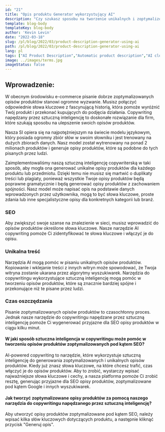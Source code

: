 ```yaml
---
id: "21"
title: "Opis produktu Generator wykorzystujący AI"
description: "Czy szukasz sposobu na tworzenie unikalnych i zoptymalizowanych opisów produktów? Jeśli tak, to warto rozważyć skorzystanie z narzędzia do copywritingu opartego na sztucznej inteligencji. Narzędzie to wykorzystuje sztuczną inteligencję do generowania opisów produktów, które są dostosowane do konkretnych słów kluczowych."
template: blog-body
templateKey: blog-body
author: 'Kevin Levin'
date: "2022-03-18"
slug: /pl/blog/2022/03/product-description-generator-using-ai
path: /pl/blog/2022/03/product-description-generator-using-ai
lang: pl
tags: ["AI Product Description","Automatic product description","AI clothings Product description"]
image: ../images/terms.jpg
imageStatus: false
---
```

## Wprowadzenie:
W obecnym środowisku e-commerce pisanie dobrze zoptymalizowanych opisów produktów stanowi ogromne wyzwanie. Musisz połączyć odpowiednie słowa kluczowe z fascynującą historią, która pomoże wyróżnić Twój produkt i przekonać kupujących do podjęcia działania. Copywriting napędzany przez sztuczną inteligencję to doskonałe rozwiązanie dla firm, które szukają sposobu na ulepszenie swoich opisów produktów.


Nasza SI opiera się na najpotężniejszym na świecie modelu językowym, który posiada ogromny zbiór słów w swoim słowniku i jest trenowany na dużych zbiorach danych. Nasz model został wytrenowany na ponad 2 milionach produktów i generuje opisy produktów, które są podobne do tych pisanych przez ludzi.

Zaimplementowaliśmy naszą sztuczną inteligencję copywriterską w taki sposób, aby mogła ona generować unikalne opisy produktów dla każdego produktu lub przedmiotu. Dzięki temu nie musisz się martwić o duplikaty treści lub plagiaty, ponieważ wszystkie Twoje opisy produktów będą poprawne gramatycznie i będą generować opisy produktów z zachowaniem spójności. Nasz model może napisać opis na podstawie danych wprowadzonych przez użytkownika, mogą to być słowa kluczowe, proste zdania lub inne specjalistyczne opisy dla konkretnych kategorii lub branż.

### SEO
Aby zwiększyć swoje szanse na znalezienie w sieci, musisz wprowadzić do opisów produktów określone słowa kluczowe. Nasze narzędzie AI copywriting pomoże Ci zidentyfikować te słowa kluczowe i włączyć je do opisu.

### Unikalna treść
Narzędzia AI mogą pomóc w pisaniu unikalnych opisów produktów. Kopiowanie i wklejanie treści z innych witryn może spowodować, że Twoja witryna zostanie ukarana przez algorytmy wyszukiwarek. Narzędzia do copywritingu wykorzystujące sztuczną inteligencję mogą pomóc w tworzeniu opisów produktów, które są znacznie bardziej spójne i przekonujące niż te pisane przez ludzi.

### Czas oszczędzania
Pisanie zoptymalizowanych opisów produktów to czasochłonny proces. Jednak nasze narzędzie do copywritingu napędzane przez sztuczną inteligencję pomoże Ci wygenerować przyjazne dla SEO opisy produktów w ciągu kilku minut.

#### W jaki sposób sztuczna inteligencja w copywritingu może pomóc w tworzeniu opisów produktów zoptymalizowanych pod kątem SEO?
AI-powered copywriting to narzędzie, które wykorzystuje sztuczną inteligencję do generowania zoptymalizowanych i unikalnych opisów produktów. Kiedy już znasz słowa kluczowe, na które chcesz trafić, czas włączyć je do opisów produktów. Aby to zrobić, wystarczy wpisać najważniejsze słowa kluczowe i cechy, a nasza platforma pomoże Ci zrobić resztę, generując przyjazne dla SEO opisy produktów, zoptymalizowane pod kątem Google i innych wyszukiwarek.

#### Jak tworzyć zoptymalizowane opisy produktów za pomocą naszego narzędzia do copywritingu napędzanego przez sztuczną inteligencję?
Aby utworzyć opisy produktów zoptymalizowane pod kątem SEO, należy wpisać kilka słów kluczowych dotyczących produktu, a następnie kliknąć przycisk "Generuj opis".



